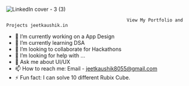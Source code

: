 ![LinkedIn cover - 3 (3)](https://user-images.githubusercontent.com/78296225/134130122-afff2559-6d30-4596-8a73-25b849ae7cbc.png)

                                                 View My Portfolio and Projects jeetkaushik.in
- 🔭 I’m currently working on a App Design
- 🌱 I’m currently learning DSA
- 👯 I’m looking to collaborate for Hackathons
- 🤔 I’m looking for help with ...
- 💬 Ask me about UI/UX
- 📫 How to reach me: Email - jeetkaushik8055@gmail.com
- ⚡ Fun fact: I can solve 10 different Rubix Cube.


